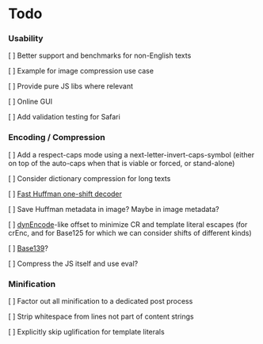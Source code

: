 # Todo


### Usability

[ ] Better support and benchmarks for non-English texts

[ ] Example for image compression use case

[ ] Provide pure JS libs where relevant

[ ] Online GUI

[ ] Add validation testing for Safari


### Encoding / Compression

[ ] Add a respect-caps mode using a next-letter-invert-caps-symbol (either on top of the auto-caps when that is viable or forced, or stand-alone)

[ ] Consider dictionary compression for long texts

[ ] [Fast Huffman one-shift decoder](https://researchgate.net/publication/3159499_On_the_implementation_of_minimum_redundancy_prefix_codes)

[ ] Save Huffman metadata in image? Maybe in image metadata?

[ ] [dynEncode](https://github.com/eshaz/simple-yenc/pull/3)-like offset to minimize CR and template literal escapes (for crEnc, and for Base125 for which we can consider shifts of different kinds)

[ ] [Base139](https://github.com/kevinAlbs/Base122/issues/3#issuecomment-263787763)?

[ ] Compress the JS itself and use eval?


### Minification

[ ] Factor out all minification to a dedicated post process

[ ] Strip whitespace from lines not part of content strings

[ ] Explicitly skip uglification for template literals
